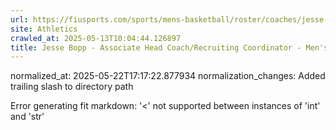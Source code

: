 ```yaml
---
url: https://fiusports.com/sports/mens-basketball/roster/coaches/jesse-bopp/3231/
site: Athletics
crawled_at: 2025-05-13T10:04:44.126897
title: Jesse Bopp - Associate Head Coach/Recruiting Coordinator - Men's Basketball Coaches - FIU Athletics
---
```

normalized_at: 2025-05-22T17:17:22.877934
normalization_changes: Added trailing slash to directory path

Error generating fit markdown: '<' not supported between instances of 'int' and 'str'